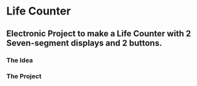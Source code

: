 # Life Counter

## Electronic Project to make a Life Counter with 2 Seven-segment displays and 2 buttons.



### The Idea


### The Project
